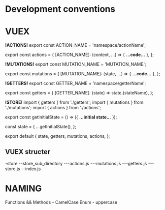 # Development conventions

# VUEX

**!ACTIONS!**
export const ACTION_NAME = 'namespace/actionName';

export const actions = {
  [ACTION_NAME]: (context, ...) => {
    **...code...**
  },
};

**!MUTATIONS!**
export const MUTATION_NAME = 'MUTATION_NAME';

export const mutations = {
  [MUTATION_NAME]: (state, ...) => {
    **...code...**
  },
};

**!GETTERS!**
export const GETTER_NAME = 'namespace/getterName';

export const getters = {
  [GETTER_NAME]: (state) => state.(stateName),
};

**!STORE!**
import { getters } from './getters';
import { mutations } from './mutations';
import { actions } from './actions';

export const getInitialState = () => ({
  **...initial state...**
});

const state = {
  ...getInitialState(),
};

export default {
  state,
  getters,
  mutations,
  actions,
};

## VUEX structer
-store
--store_sub_directory
---actions.js
---mutations.js
---getters.js
---store.js
--index.js


# NAMING
Functions && Methods - CamelCase
Enum - uppercase


